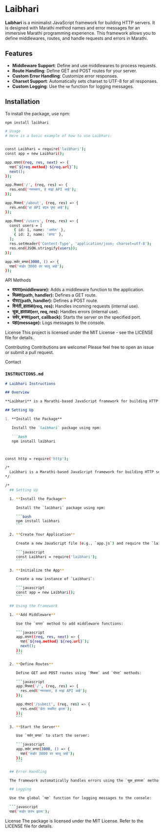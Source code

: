 # Laibhari

**Laibhari** is a minimalist JavaScript framework for building HTTP servers. It is designed with Marathi method names and error messages for an immersive Marathi programming experience. This framework allows you to define middlewares, routes, and handle requests and errors in Marathi.

## Features

- **Middleware Support**: Define and use middlewares to process requests.
- **Route Handling**: Define GET and POST routes for your server.
- **Custom Error Handling**: Customize error responses.
- **Charset Support**: Automatically sets charset to UTF-8 for all responses.
- **Custom Logging**: Use the `पहा` function for logging messages.

## Installation

To install the package, use npm:

```bash
npm install laibhari

# Usage
# Here is a basic example of how to use Laibhari:


const Laibhari = require('laibhari');
const app = new Laibhari();

app.वापरा((req, res, next) => {
  पाहा(`${req.method} ${req.url}`);
  next();
});

app.मिळवा('/', (req, res) => {
  res.end('नमस्कार, हे माझं API आहे');
});

app.मिळवा('/about', (req, res) => {
  res.end('हा API बद्दल पृष्ठ आहे');
});

app.मिळवा('/users', (req, res) => {
  const users = [
    { id: 1, name: 'अमोल' },
    { id: 2, name: 'प्रणव' },
  ];
  res.setHeader('Content-Type', 'application/json; charset=utf-8');
  res.end(JSON.stringify(users));
});

app.सर्वर_बनवा(3000, () => {
  पाहा('सर्व्हर 3000 वर चालू आहे');
});

```

API Methods
- **वापरा(middleware):** Adds a middleware function to the application.
- **मिळवा(path, handler):** Defines a GET route.
- **पोस्ट(path, handler):** Defines a POST route.
- **विनंती_हाताळा(req, res):** Handles incoming requests (internal use).
- **चुक_हाताळा(err, req, res):** Handles errors (internal use).
- **सर्वर_बनवा(port, callback):** Starts the server on the specified port.
- **पहा(message):** Logs messages to the console.

License
This project is licensed under the MIT License - see the LICENSE file for details.

Contributing
Contributions are welcome! Please feel free to open an issue or submit a pull request.

Contact


### `INSTRUCTIONS.md`

```markdown
# Laibhari Instructions

## Overview

**Laibhari** is a Marathi-based JavaScript framework for building HTTP servers. It includes methods and functionalities with Marathi terminology. Follow the instructions below to get started with using **Laibhari**.

## Setting Up

1. **Install the Package**

   Install the `laibhari` package using npm:

   ```bash
   npm install laibhari



const http = require('http');

/*
  Laibhari is a Marathi-based JavaScript framework for building HTTP servers. It includes methods and functionalities with Marathi terminology for a localized programming experience.
*/

/*
  ## Setting Up

  1. **Install the Package**

     Install the `laibhari` package using npm:

     ```bash
     npm install laibhari
     ```

  2. **Create Your Application**

     Create a new JavaScript file (e.g., `app.js`) and require the `laibhari` package:

     ```javascript
     const Laibhari = require('laibhari');
     ```

  3. **Initialize the App**

     Create a new instance of `Laibhari`:

     ```javascript
     const app = new Laibhari();
     ```

  ## Using the Framework

  1. **Add Middleware**

     Use the `वापरा` method to add middleware functions:

     ```javascript
     app.वापरा((req, res, next) => {
       पाहा(`${req.method} ${req.url}`);
       next();
     });
     ```

  2. **Define Routes**

     Define GET and POST routes using `मिळवा` and `पोस्ट` methods:

     ```javascript
     app.मिळवा('/', (req, res) => {
       res.end('नमस्कार, हे माझं API आहे');
     });

     app.पोस्ट('/submit', (req, res) => {
       res.end('डेटा सबमिट झाला');
     });
     ```

  3. **Start the Server**

     Use `सर्वर_बनवा` to start the server:

     ```javascript
     app.सर्वर_बनवा(3000, () => {
       पाहा('सर्व्हर 3000 वर चालू आहे');
     });
     ```

  ## Error Handling

  The framework automatically handles errors using the `चुक_हाताळा` method. Customize error messages and handling in your routes and middleware.

  ## Logging

  Use the global `पहा` function for logging messages to the console:

  ```javascript
  पाहा('सर्व्हर प्रारंभ झाला');

```

License
The package is licensed under the MIT License. Refer to the LICENSE file for details.
